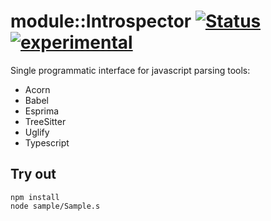 
# module::Introspector [![Status](https://github.com/Wandalen/wIntrospector/workflows/Publish/badge.svg)](https://github.com/Wandalen/wIntrospector/actions?query=workflow%3APublish) [![experimental](https://img.shields.io/badge/stability-experimental-orange.svg)](https://github.com/emersion/stability-badges#experimental)

Single programmatic interface for javascript parsing tools:
- Acorn
- Babel
- Esprima
- TreeSitter
- Uglify
- Typescript

## Try out
```
npm install
node sample/Sample.s
```

